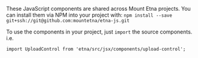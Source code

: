 These JavaScript components are shared across Mount Etna projects. You can install them via NPM into your project with: `npm install --save git+ssh://git@github.com:mountetna/etna-js.git`

To use the components in your project, just `import` the source components. i.e.

```
import UploadControl from 'etna/src/jsx/components/upload-control';
```

